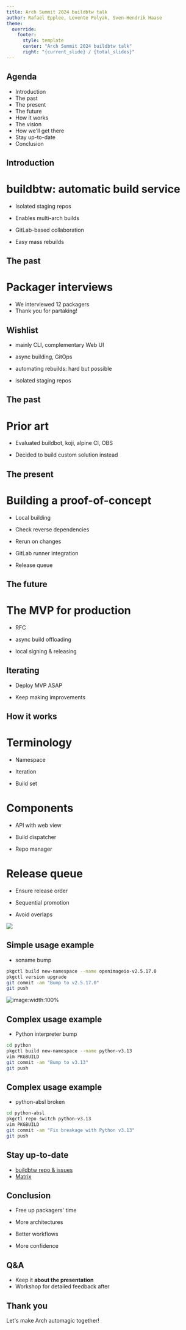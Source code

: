 ```yaml
---
title: Arch Summit 2024 buildbtw talk
author: Rafael Epplee, Levente Polyak, Sven-Hendrik Haase
theme:
  override:
    footer:
      style: template
      center: "Arch Summit 2024 buildbtw talk"
      right: "{current_slide} / {total_slides}"
---
```


Agenda
---

- Introduction
- The past
- The present
- The future
- How it works
- The vision
- How we'll get there
- Stay up-to-date
- Conclusion


<!-- end_slide -->

Introduction
---

# buildbtw: automatic build service

<!-- pause -->
- Isolated staging repos
<!-- pause -->
- Enables multi-arch builds
<!-- pause -->
- GitLab-based collaboration
<!-- pause -->
- Easy mass rebuilds

<!-- end_slide -->

The past
---

# Packager interviews

<!-- pause -->
- We interviewed 12 packagers
- Thank you for partaking!

<!-- pause -->

## Wishlist

<!-- pause -->
- mainly CLI, complementary Web UI
<!-- pause -->
- async building, GitOps
<!-- pause -->
- automating rebuilds: hard but possible
<!-- pause -->
- isolated staging repos

<!-- end_slide -->

The past
---

# Prior art
<!-- pause -->
- Evaluated buildbot, koji, alpine CI, OBS 
<!-- pause -->
- Decided to build custom solution instead

<!-- end_slide -->

The present
---

<!-- pause -->
# Building a proof-of-concept

<!-- pause -->
- Local building
<!-- pause -->
- Check reverse dependencies
<!-- pause -->
- Rerun on changes
<!-- pause -->
- GitLab runner integration
<!-- pause -->
- Release queue

<!-- end_slide -->

The future
---

<!-- pause -->
# The MVP for production

<!-- pause -->
- RFC
<!-- pause -->
- async build offloading
<!-- pause -->
- local signing & releasing

<!-- pause -->
## Iterating
<!-- pause -->
- Deploy MVP ASAP
<!-- pause -->
- Keep making improvements

<!-- end_slide -->

How it works
---

<!-- column_layout: [2, 3]-->
<!-- column: 0 -->
<!-- pause -->
# Terminology
<!-- pause -->
- Namespace
<!-- pause -->
- Iteration
<!-- pause -->
- Build set
<!-- pause -->

<!-- column: 1 -->

<!-- pause -->
# Components
<!-- pause -->
- API with web view
<!-- pause -->
- Build dispatcher
<!-- pause -->
- Repo manager

<!-- reset_layout -->

<!-- pause -->
# Release queue
<!-- pause -->
- Ensure release order
<!-- pause -->
- Sequential promotion
<!-- pause -->
- Avoid overlaps

<!-- end_slide -->

![](buildbtw-release-queue-2022-04-01-1320.png)

<!-- end_slide -->

Simple usage example
---

- soname bump
```sh
pkgctl build new-namespace --name openimageio-v2.5.17.0
pkgctl version upgrade
git commit -am "Bump to v2.5.17.0"
git push
```
<!-- end_slide -->
![image:width:100%](buildgraph.png)
<!-- end_slide -->

Complex usage example
---

- Python interpreter bump
<!-- pause -->
```sh
cd python
pkgctl build new-namespace --name python-v3.13
vim PKGBUILD
git commit -am "Bump to v3.13"
git push
```
<!-- end_slide -->

Complex usage example
---

- python-absl broken
<!-- pause -->
```sh
cd python-absl
pkgctl repo switch python-v3.13
vim PKGBUILD
git commit -am "Fix breakage with Python v3.13"
git push
```
<!-- end_slide -->

Stay up-to-date
---
- [buildbtw repo & issues](https://gitlab.archlinux.org/archlinux/buildbtw)
- [Matrix](https://matrix.to/#/#buildbtw:archlinux.org)

<!-- end_slide -->

Conclusion
---

<!-- pause -->
- Free up packagers' time
<!-- pause -->
- More architectures
<!-- pause -->
- Better workflows
<!-- pause -->
- More confidence

<!-- end_slide -->

Q&A
---
- Keep it **about the presentation**
- Workshop for detailed feedback after

<!-- end_slide -->

Thank you
---

<!-- column_layout: [1, 4, 1] -->
<!-- column: 1 -->
<!-- jump_to_middle -->
Let's make Arch automagic together!
